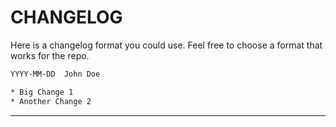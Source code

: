 # CHANGELOG

Here is a changelog format you could use. Feel free to choose a format that works for the repo.

```txt
YYYY-MM-DD  John Doe

* Big Change 1
* Another Change 2
```

---

